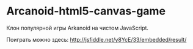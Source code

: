 Arcanoid-html5-canvas-game
==========================
Клон популярной игры Arkanoid на чистом JavaScript.

Поиграть можно здесь: http://jsfiddle.net/y8YcE/33/embedded/result/
